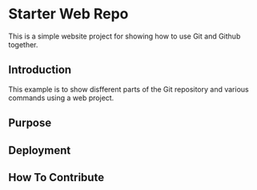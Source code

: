 # Starter Web Repo

This is a simple website project for showing how to use Git and Github together.

## Introduction

This example is to show disfferent parts of the Git repository and various commands using a web project.

## Purpose

## Deployment

## How To Contribute


